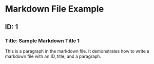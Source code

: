 
# Markdown File Example

## ID: 1

### Title: Sample Markdown Title 1

This is a paragraph in the markdown file. It demonstrates how to write a markdown file with an ID, title, and a paragraph.
